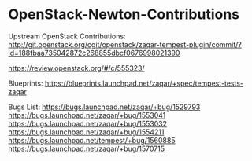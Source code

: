 # OpenStack-Newton-Contributions
 
Upstream OpenStack Contributions:
http://git.openstack.org/cgit/openstack/zaqar-tempest-plugin/commit/?id=188fbaa735042872c268855dbcf0676998021390
 
https://review.openstack.org/#/c/555323/
 
Blueprints:
https://blueprints.launchpad.net/zaqar/+spec/tempest-tests-zaqar
 
Bugs List:
https://bugs.launchpad.net/zaqar/+bug/1529793
https://bugs.launchpad.net/zaqar/+bug/1553041
https://bugs.launchpad.net/zaqar/+bug/1553032
https://bugs.launchpad.net/zaqar/+bug/1554211
https://bugs.launchpad.net/tempest/+bug/1560885
https://bugs.launchpad.net/zaqar/+bug/1570715
 
